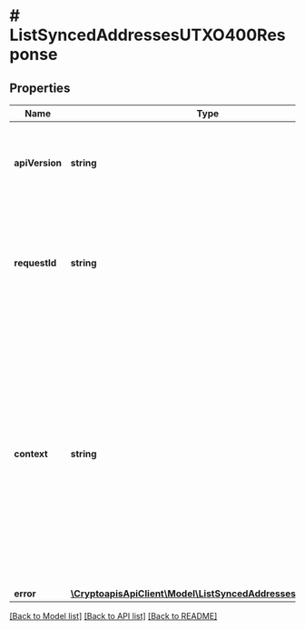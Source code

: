 # # ListSyncedAddressesUTXO400Response

## Properties

Name | Type | Description | Notes
------------ | ------------- | ------------- | -------------
**apiVersion** | **string** | Specifies the version of the API that incorporates this endpoint. |
**requestId** | **string** | Defines the ID of the request. The &#x60;requestId&#x60; is generated by Crypto APIs and it&#39;s unique for every request. |
**context** | **string** | In batch situations the user can use the context to correlate responses with requests. This property is present regardless of whether the response was successful or returned as an error. &#x60;context&#x60; is specified by the user. | [optional]
**error** | [**\CryptoapisApiClient\Model\ListSyncedAddressesUTXOE400**](ListSyncedAddressesUTXOE400.md) |  |

[[Back to Model list]](../../README.md#models) [[Back to API list]](../../README.md#endpoints) [[Back to README]](../../README.md)
